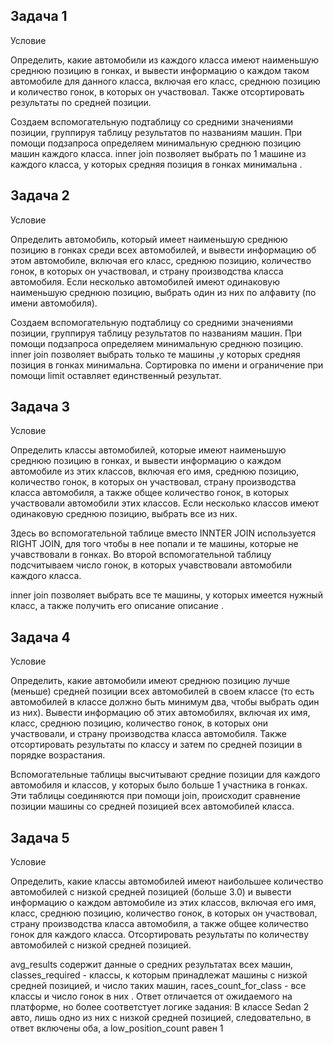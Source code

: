 ## Задача 1

Условие

Определить, какие автомобили из каждого класса имеют наименьшую среднюю позицию в гонках, 
и вывести информацию о каждом таком автомобиле для данного класса, включая его класс, 
среднюю позицию и количество гонок, в которых он участвовал. Также отсортировать результаты по средней позиции.

Создаем вспомогательную подтаблицу со средними значениями позиции, группируя таблицу результатов по названиям машин.
При помощи подзапроса определяем минимальную среднюю позицию машин каждого класса.
inner join позволяет выбрать по 1 машине из каждого класса, у которых средняя позиция в гонках минимальна .

## Задача 2

Условие

Определить автомобиль, который имеет наименьшую среднюю позицию в гонках среди всех автомобилей,
и вывести информацию об этом автомобиле, включая его класс, среднюю позицию, количество гонок, в которых он участвовал,
и страну производства класса автомобиля. Если несколько автомобилей имеют одинаковую наименьшую среднюю позицию, выбрать один из них по алфавиту (по имени автомобиля).

Создаем вспомогательную подтаблицу со средними значениями позиции, группируя таблицу результатов по названиям машин.
При помощи подзапроса определяем минимальную среднюю позицию.
inner join позволяет выбрать только те машины ,у которых средняя позиция в гонках минимальна.
Сортировка по имени и ограничение при помощи limit оставляет единственный результат.


## Задача 3

Условие

Определить классы автомобилей, которые имеют наименьшую среднюю позицию в гонках, и вывести информацию о каждом автомобиле из этих классов, 
включая его имя, среднюю позицию, количество гонок, в которых он участвовал, страну производства класса автомобиля, а также общее количество гонок,
в которых участвовали автомобили этих классов. Если несколько классов имеют одинаковую среднюю позицию, выбрать все из них.

Здесь во вспомогательной таблице вместо INNTER JOIN используется RIGHT JOIN, для того чтобы в нее попали и те машины,
которые не учавствовали в  гонках.
Во второй вспомогательной таблицу подсчитываем число гонок, в которых учавствовали автомобили каждого класса.

inner join позволяет выбрать все те машины, у которых имеется нужный класс, а также получить его описание описание .

## Задача 4

Условие

Определить, какие автомобили имеют среднюю позицию лучше (меньше) средней позиции всех автомобилей в своем классе
(то есть автомобилей в классе должно быть минимум два, чтобы выбрать один из них). Вывести информацию об этих автомобилях,
включая их имя, класс, среднюю позицию, количество гонок, в которых они участвовали, и страну производства класса автомобиля. 
Также отсортировать результаты по классу и затем по средней позиции в порядке возрастания.

Вспомогательные таблицы высчитывают средние позиции для каждого автомобиля и классов, у которых было больше 1 участника в гонках.
Эти таблицы соединяются при помощи join, происходит сравнение позиции машины со средней позицией всех автомобилей класса.

## Задача 5

Условие

Определить, какие классы автомобилей имеют наибольшее количество автомобилей с низкой средней позицией (больше 3.0)
и вывести информацию о каждом автомобиле из этих классов, включая его имя, класс, среднюю позицию, количество гонок,
в которых он участвовал, страну производства класса автомобиля, а также общее количество гонок для каждого класса.
Отсортировать результаты по количеству автомобилей с низкой средней позицией.

avg_results содержит данные о средних результатах всех машин,
classes_required - классы, к которым принадлежат машины с низкой средней позицией, и число таких машин,
races_count_for_class - все классы и число гонок в них .
Ответ отличается от ожидаемого на платформе, но более соответстует логике задания:
В классе Sedan 2 авто, лишь одно из них с низкой средней позицией, следовательно, в ответ включены оба, а low_position_count равен 1  
